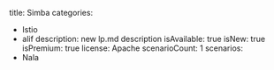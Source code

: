 title: Simba
categories:
  - Istio
  - alif
description: new lp.md description
isAvailable: true
isNew: true
isPremium: true
license: Apache
scenarioCount: 1
scenarios:
  - Nala
